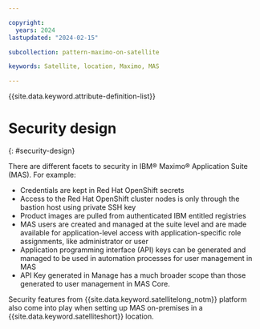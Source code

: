 ```yaml
---

copyright:
  years: 2024
lastupdated: "2024-02-15"

subcollection: pattern-maximo-on-satellite

keywords: Satellite, location, Maximo, MAS

---
```


{{site.data.keyword.attribute-definition-list}}

# Security design
{: #security-design}

There are different facets to security in IBM® Maximo® Application Suite (MAS). For example:
- Credentials are kept in Red Hat OpenShift secrets
- Access to the Red Hat OpenShift cluster nodes is only through the bastion host using private SSH key
- Product images are pulled from authenticated IBM entitled registries
- MAS users are created and managed at the suite level and are made available for application-level access with application-specific role assignments, like administrator or user
- Application programming interface (API) keys can be generated and managed to be used in automation processes for user management in MAS
- API Key generated in Manage has a much broader scope than those generated to user management in MAS Core.

Security features from {{site.data.keyword.satellitelong_notm}} platform also come into play when setting up MAS on-premises in a {{site.data.keyword.satelliteshort}} location.
